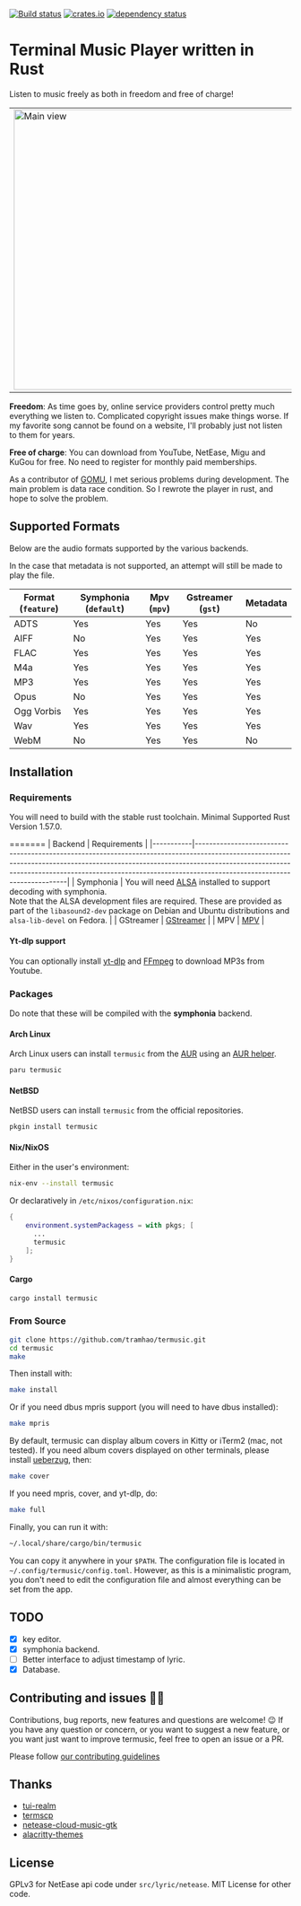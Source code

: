 [![Build status](https://github.com/tramhao/termusic/actions/workflows/build.yml/badge.svg)](https://github.com/tramhao/termusic/actions)
[![crates.io](https://img.shields.io/crates/v/termusic.svg)](https://crates.io/crates/termusic)
[![dependency status](https://deps.rs/repo/github/tramhao/termusic/status.svg)](https://deps.rs/repo/github/tramhao/termusic)

# Terminal Music Player written in Rust

Listen to music freely as both in freedom and free of charge!

<table>
    <tr>
        <td>
            <img src="https://github.com/tramhao/termusic/blob/master/screenshots/main.png?raw=true" alt="Main view" style="width: 500px;"/>
        </td>
        <td>
            <img src="https://github.com/tramhao/termusic/blob/master/screenshots/tageditor.png?raw=true" alt="Tag editor" style="width: 500px;"/>
        </td>
    </tr>
</table>

**Freedom**: As time goes by, online service providers control pretty much everything we listen to.
Complicated copyright issues make things worse. If my favorite song cannot be found on a website, 
I'll probably just not listen to them for years.

**Free of charge**: You can download from YouTube, NetEase, Migu and KuGou for free. No need to 
register for monthly paid memberships.

As a contributor of [GOMU](https://github.com/issadarkthing/gomu), I met serious problems during 
development. The main problem is data race condition. So I rewrote the player in rust, and hope to
solve the problem.

## Supported Formats

Below are the audio formats supported by the various backends.

In the case that metadata is not supported, an attempt will still be made to play the file.

| Format (`feature`) | Symphonia (`default`) | Mpv (`mpv`) | Gstreamer (`gst`) | Metadata |
|--------------------|-----------------------|-------------|-------------------|----------|
| ADTS               | Yes                   | Yes         | Yes               | No       |
| AIFF               | No                    | Yes         | Yes               | Yes      |
| FLAC               | Yes                   | Yes         | Yes               | Yes      |
| M4a                | Yes                   | Yes         | Yes               | Yes      |
| MP3                | Yes                   | Yes         | Yes               | Yes      |
| Opus               | No                    | Yes         | Yes               | Yes      |
| Ogg Vorbis         | Yes                   | Yes         | Yes               | Yes      |
| Wav                | Yes                   | Yes         | Yes               | Yes      |
| WebM               | No                    | Yes         | Yes               | No       |

## Installation

### Requirements

You will need to build with the stable rust toolchain. Minimal Supported Rust Version 1.57.0.


=======
| Backend   | Requirements                                                                                                                                                                                                                                                                       |
|-----------|------------------------------------------------------------------------------------------------------------------------------------------------------------------------------------------------------------------------------------------------------------------------------------|
| Symphonia | You will need [ALSA](https://alsa-project.org) installed to support decoding with symphonia.<br />Note that the ALSA development files are required. These are provided as part of the `libasound2-dev` package on Debian and Ubuntu distributions and `alsa-lib-devel` on Fedora. |
| GStreamer | [GStreamer](https://gstreamer.freedesktop.org)                                                                                                                                                                                                                                     |
| MPV       | [MPV](https://mpv.io/)                                                                                                                                                                                                                                                             |


#### Yt-dlp support

You can optionally install [yt-dlp](https://github.com/yt-dlp/yt-dlp/) and [FFmpeg](https://www.ffmpeg.org/download.html) to download MP3s from Youtube.

### Packages

Do note that these will be compiled with the **symphonia** backend.

#### Arch Linux

Arch Linux users can install `termusic` from the [AUR](https://aur.archlinux.org/) using an [AUR helper](https://wiki.archlinux.org/index.php/AUR_helpers).

```bash
paru termusic
```

#### NetBSD

NetBSD users can install `termusic` from the official repositories.

```bash
pkgin install termusic
```
#### Nix/NixOS

Either in the user's environment:

```bash
nix-env --install termusic
```

Or declaratively in `/etc/nixos/configuration.nix`:

```nix
{
    environment.systemPackagess = with pkgs; [
      ...
      termusic
    ];
}
```

#### Cargo

```bash
cargo install termusic
```

### From Source

```bash
git clone https://github.com/tramhao/termusic.git
cd termusic
make
```

Then install with:

```bash
make install
```

Or if you need dbus mpris support (you will need to have dbus installed):

```bash
make mpris
```

By default, termusic can display album covers in Kitty or iTerm2 (mac, not tested).
If you need album covers displayed on other terminals, please install [ueberzug](https://github.com/seebye/ueberzug), then:

```bash
make cover
```

If you need mpris, cover, and yt-dlp, do:

```bash
make full
```

Finally, you can run it with:

```bash
~/.local/share/cargo/bin/termusic
```

You can copy it anywhere in your `$PATH`. The configuration file is located in `~/.config/termusic/config.toml`.
However, as this is a minimalistic program, you don't need to edit the configuration file and almost everything can be set from the app.

## TODO
- [x] key editor.
- [x] symphonia backend.
- [ ] Better interface to adjust timestamp of lyric.
- [x] Database.

## Contributing and issues 🤝🏻

Contributions, bug reports, new features and questions are welcome! 😉
If you have any question or concern, or you want to suggest a new feature, or you want just want to improve termusic, feel free to open an issue or a PR.

Please follow [our contributing guidelines](CONTRIBUTING.md)


## Thanks
- [tui-realm](https://github.com/veeso/tui-realm) 
- [termscp](https://github.com/veeso/termscp)
- [netease-cloud-music-gtk](https://github.com/gmg137/netease-cloud-music-gtk)
- [alacritty-themes](https://github.com/rajasegar/alacritty-themes)

## License

GPLv3 for NetEase api code under `src/lyric/netease`.
MIT License for other code.
